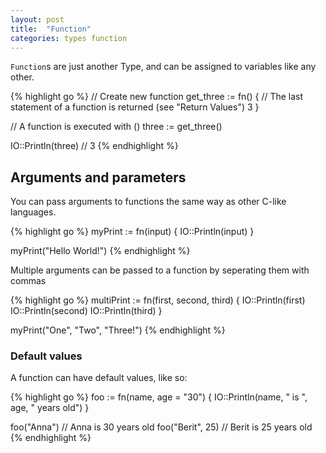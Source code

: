 ```yaml
---
layout: post
title:  "Function"
categories: types function
---
```


`Function`s are just another Type, and can be assigned to variables like any other.

{% highlight go %}
// Create new function
get_three := fn() {
	// The last statement of a function is returned (see "Return Values")
	3
}

// A function is executed with ()
three := get_three()

IO::Println(three) // 3
{% endhighlight %}

## Arguments and parameters

You can pass arguments to functions the same way as other C-like languages.

{% highlight go %}
myPrint := fn(input) {
	IO::Println(input)
}

myPrint("Hello World!")
{% endhighlight %}

Multiple arguments can be passed to a function by seperating them with commas

{% highlight go %}
multiPrint := fn(first, second, third) {
	IO::Println(first)
	IO::Println(second)
	IO::Println(third)
}

myPrint("One", "Two", "Three!")
{% endhighlight %}

### Default values

A function can have default values, like so:

{% highlight go %}
foo := fn(name, age = "30") {
	IO::Println(name, " is ", age, " years old")
}

foo("Anna") // Anna is 30 years old
foo("Berit", 25) // Berit is 25 years old
{% endhighlight %}
